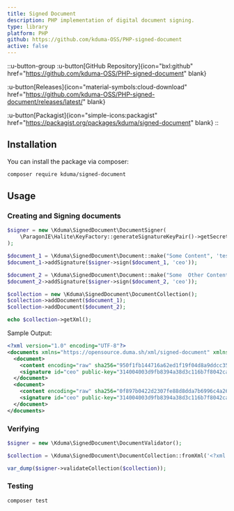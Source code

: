 ```yaml
---
title: Signed Document
description: PHP implementation of digital document signing.
type: library
platform: PHP
github: https://github.com/kduma-OSS/PHP-signed-document
active: false
---
```


::u-button-group
:u-button[GitHub Repository]{icon="bxl:github" href="https://github.com/kduma-OSS/PHP-signed-document" blank}

:u-button[Releases]{icon="material-symbols:cloud-download" href="https://github.com/kduma-OSS/PHP-signed-document/releases/latest/" blank}

:u-button[Packagist]{icon="simple-icons:packagist" href="https://packagist.org/packages/kduma/signed-document" blank}
::


## Installation

You can install the package via composer:

```bash
composer require kduma/signed-document
```

## Usage

### Creating and Signing documents

```php
$signer = new \Kduma\SignedDocument\DocumentSigner(
    \ParagonIE\Halite\KeyFactory::generateSignatureKeyPair()->getSecretKey()
);

$document_1 = \Kduma\SignedDocument\Document::make("Some Content", 'test-document');
$document_1->addSignature($signer->sign($document_1, 'ceo'));

$document_2 = \Kduma\SignedDocument\Document::make("Some  Other Content", 'other-document');
$document_2->addSignature($signer->sign($document_2, 'ceo'));

$collection = new \Kduma\SignedDocument\DocumentCollection();
$collection->addDocument($document_1);
$collection->addDocument($document_2);

echo $collection->getXml();
```

Sample Output:

```xml
<?xml version="1.0" encoding="UTF-8"?>
<documents xmlns="https://opensource.duma.sh/xml/signed-document" xmlns:xsi="http://www.w3.org/2001/XMLSchema-instance" xsi:schemaLocation="https://opensource.duma.sh/xml/signed-document https://github.com/kduma-OSS/PHP-signed-document/raw/master/schema/signed-document.xsd">
  <document>
    <content encoding="raw" sha256="950f1fb144716a62ed1f19f04d8a9ddcc35869d278641fd4f724012b3bbf7d70"><![CDATA[Some Content]]></content>
    <signature id="ceo" public-key="314004003d9fb8394a38d3c116b7f8042ca626d71594ce476a0479c0d2e51d9b7ba087845d34d44e054ae321595d6da514b71bec6ee3e0e1712d475bcddcddbfdeaa5aa59fb4b9590387f9bcd54ccffc30b48040b37cfc93548d50ce1353a19ed157d6a2">09ef8a4aca1ed3faf0886351f54fd6469b60fee91f41ad27176b77cb6a287f4850cd89661cac0f02d3cdbc8821c9defb0d337c368583241f20d208d821977d09</signature>
  </document>
  <document>
    <content encoding="raw" sha256="0f897b0422d2307fe88d8dda7b6996c4a264b468f5bc6be383b4623c2734f840"><![CDATA[Some  Other Content]]></content>
    <signature id="ceo" public-key="314004003d9fb8394a38d3c116b7f8042ca626d71594ce476a0479c0d2e51d9b7ba087845d34d44e054ae321595d6da514b71bec6ee3e0e1712d475bcddcddbfdeaa5aa59fb4b9590387f9bcd54ccffc30b48040b37cfc93548d50ce1353a19ed157d6a2">af8dcdcb2f2644edd633bf288df516c27fe25904e314cc71a9e26c7121376b10fff83615d4c6ac6df2f7512ac23efaa0cb55235c941b3c9653705741e7879808</signature>
  </document>
</documents>
```

### Verifying

```php
$signer = new \Kduma\SignedDocument\DocumentValidator();

$collection = \Kduma\SignedDocument\DocumentCollection::fromXml('<?xml version="1.0" encoding="UTF-8"?><documents xmlns="https://opensource.duma.sh/xml/signed-document"...');

var_dump($signer->validateCollection($collection));
```

### Testing

``` bash
composer test
```